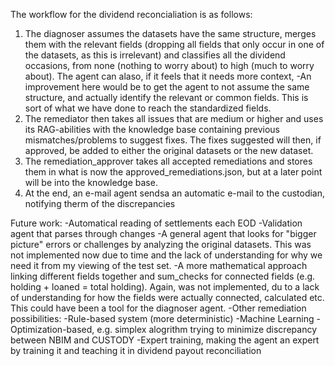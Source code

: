 The workflow for the dividend reconcialiation is as follows:

1. The diagnoser assumes the datasets have the same structure, merges them with the relevant fields (dropping all fields that only occur in one of the datasets, as this is irrelevant) and classifies all the dividend occasions, from none (nothing to worry about) to high (much to worry about). The agent can alaso, if it feels that it needs more context, 
    -An improvement here would be to get the agent to not assume the same structure, and actually identify the relevant or common fields. This is sort of what we have done to reach the standardized fields.
2. The remediator then takes all issues that are medium or higher and uses its RAG-abilities with the knowledge base containing previous mismatches/problems to suggest fixes. The fixes suggested will then, if approved, be added to either the original datasets or the new dataset.
3. The remediation_approver takes all accepted remediations and stores them in what is now the approved_remediations.json, but at a later point will be into the knowledge base.
4. At the end, an e-mail agent sendsa an automatic e-mail to the custodian, notifying therm of the discrepancies




Future work:
    -Automatical reading of settlements each EOD
    -Validation agent that parses through changes
    -A general agent that looks for "bigger picture" errors or challenges by analyzing the original datasets. This was not implemented now due to time and the lack of understanding for why we need it from my viewing of the test set.
    -A more mathematical approach linking different fields together and sum_checks for connected fields (e.g. holding + loaned = total holding). Again, was not implemented, du to a lack of understanding for how the fields were actually connected, calculated etc. This could have been a tool for the diagnoser agent.
    -Other remediation possibilities:
        -Rule-based system (more deterministic)
        -Machine Learning
        -Optimization-based, e.g. simplex alogrithm trying to minimize discrepancy between NBIM and CUSTODY
        -Expert training, making the agent an expert by training it and teaching it in dividend payout reconciliation